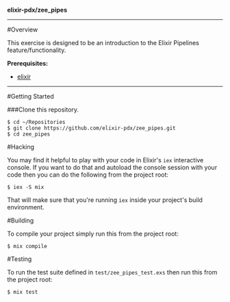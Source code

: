 __elixir-pdx/zee_pipes__

---
#Overview

This exercise is designed to be an introduction to the Elixir Pipelines feature/functionality.

**Prerequisites:**
* [elixir](http://elixir-lang.org/install.html)

---

#Getting Started

###Clone this repository.
  
    $ cd ~/Repositories
    $ git clone https://github.com/elixir-pdx/zee_pipes.git
    $ cd zee_pipes

#Hacking

You may find it helpful to play with your code in Elixir's `iex` interactive console. If you want to do that and autoload the console session with your code then you can do the following from the project root:

    $ iex -S mix

That will make sure that you're running `iex` inside your project's build environment.

#Building

To compile your project simply run this from the project root:

    $ mix compile

#Testing

To run the test suite defined in `test/zee_pipes_test.exs` then run this from the project root:

    $ mix test
